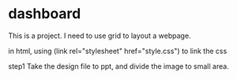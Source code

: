 # dashboard
This is a project.
I need to use grid to layout a webpage.

in html, using
(link rel="stylesheet" href="style.css")
to link the css

step1
Take the design file to ppt, and divide the image to small area.
